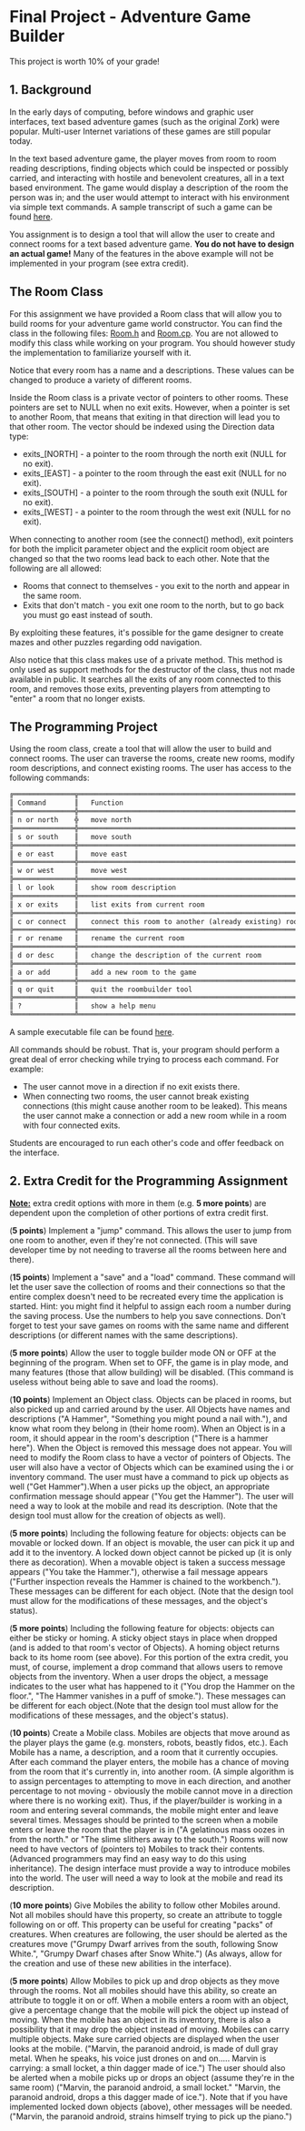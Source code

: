 # Final Project - Adventure Game Builder
This project is worth 10% of your grade! 

## 1. Background
In the early days of computing, before windows and graphic user interfaces, text based adventure games (such as the original Zork) were popular. Multi-user Internet variations of these games are still popular today. 

In the text based adventure game, the player moves from room to room reading descriptions, finding objects which could be inspected or possibly carried, and interacting with hostile and benevolent creatures, all in a text based environment. The game would display a description of the room the person was in; and the user would attempt to interact with his environment via simple text commands. A sample transcript of such a game can be found [here](http://tomrebold.com/csis10c/CUR/finalProject/GameDemo.html).

You assignment is to design a tool that will allow the user to create and connect rooms for a text based adventure game. **You do not have to design an actual game!** Many of the features in the above example will not be implemented in your program (see extra credit).

## The Room Class
For this assignment we have provided a Room class that will allow you to build rooms for your adventure game world constructor. You can find the class in the following files: [Room.h](http://tomrebold.com/csis10c/CUR/finalProject/Room.h) and [Room.cp](http://tomrebold.com/csis10c/CUR/finalProject/Room.cpp). You are not allowed to modify this class while working on your program. You should however study the implementation to familiarize yourself with it. 

Notice that every room has a name and a descriptions. These values can be changed to produce a variety of different rooms.

Inside the Room class is a private vector of pointers to other rooms. These pointers are set to NULL when no exit exits. However, when a pointer is set to another Room, that means that exiting in that direction will lead you to that other room. The vector should be indexed using the Direction data type: 

- exits_[NORTH] - a pointer to the room through the north exit (NULL for no exit). 
- exits_[EAST] - a pointer to the room through the east exit (NULL for no exit). 
- exits_[SOUTH] - a pointer to the room through the south exit (NULL for no exit). 
- exits_[WEST] - a pointer to the room through the west exit (NULL for no exit). 

When connecting to another room (see the connect() method), exit pointers for both the implicit parameter object and the explicit room object are changed so that the two rooms lead back to each other. Note that the following are all allowed: 
- Rooms that connect to themselves - you exit to the north and appear in the same room. 
- Exits that don't match - you exit one room to the north, but to go back you must go east instead of south. 

By exploiting these features, it's possible for the game designer to create mazes and other puzzles regarding odd navigation.

Also notice that this class makes use of a private method. This method is only used as support methods for the destructor of the class, thus not made available in public. It searches all the exits of any room connected to this room, and removes those exits, preventing players from attempting to "enter" a room that no longer exists. 

## The Programming Project
Using the room class, create a tool that will allow the user to build and connect rooms. The user can traverse the rooms, create new rooms, modify room descriptions, and connect existing rooms. The user has access to the following commands: 
```diff
╔═══════════════╦════════════════════════════════════════════════════════╗
║ Command       ║   Function                                             ║
╠═══════════════╬════════════════════════════════════════════════════════╣
║ n or north    ╬   move north                                           ║
╠═══════════════╬════════════════════════════════════════════════════════╣
║ s or south    ║   move south                                           ║
╠═══════════════╬════════════════════════════════════════════════════════╣
║ e or east     ║   move east                                            ║
╠═══════════════╬════════════════════════════════════════════════════════╣
║ w or west     ║   move west                                            ║
╠═══════════════╬════════════════════════════════════════════════════════╣
║ l or look     ║   show room description                                ║
╠═══════════════╬════════════════════════════════════════════════════════╣
║ x or exits    ║   list exits from current room                         ║
╠═══════════════╬════════════════════════════════════════════════════════╣
║ c or connect  ║   connect this room to another (already existing) room ║
╠═══════════════╬════════════════════════════════════════════════════════╣
║ r or rename   ║   rename the current room                              ║
╠═══════════════╬════════════════════════════════════════════════════════╣
║ d or desc     ║   change the description of the current room           ║
╠═══════════════╬════════════════════════════════════════════════════════╣
║ a or add      ║   add a new room to the game                           ║
╠═══════════════╬════════════════════════════════════════════════════════╣
║ q or quit     ║   quit the roombuilder tool                            ║
╠═══════════════╬════════════════════════════════════════════════════════╣
║ ?             ║   show a help menu                                     ║
╚═══════════════╩════════════════════════════════════════════════════════╝
```

A sample executable file can be found [here](http://tomrebold.com/csis10c/CUR/finalProject/Cavern.exe.docx).

All commands should be robust. That is, your program should perform a great deal of error checking while trying to process each command. For example: 
- The user cannot move in a direction if no exit exists there. 
- When connecting two rooms, the user cannot break existing connections (this might cause another room to be leaked). This means the user cannot make a connection or add a new room while in a room with four connected exits. 

Students are encouraged to run each other's code and offer feedback on the interface. 

## 2. Extra Credit for the Programming Assignment
<ins>**Note:**</ins> extra credit options with more in them (e.g. **5 more points**)  are dependent upon the completion of other portions of extra credit first. 

(**5 points**) Implement a "jump" command. This allows the user to jump from one room to another, even if they're not connected. (This will save developer time by not needing to traverse all the rooms between here and there). 

(**15 points**) Implement a "save" and a "load" command. These command will let the user save the collection of rooms and their connections so that the entire complex doesn't need to be recreated every time the application is started. Hint: you might find it helpful to assign each room a number during the saving process. Use the numbers to help you save connections. Don't forget to test your save games on rooms with the same name and different descriptions (or different names with the same descriptions). 

(**5 more points**) Allow the user to toggle builder mode ON or OFF at the beginning of the program. When set to OFF, the game is in play mode, and many features (those that allow building) will be disabled. (This command is useless without being able to save and load the rooms). 

(**10 points**) Implement an Object class. Objects can be placed in rooms, but also picked up and carried around by the user. All Objects have names and descriptions ("A Hammer", "Something you might pound a nail with."), and know what room they belong in (their home room). When an Object is in a room, it should appear in the room's description ("There is a hammer here"). When the Object is removed this message does not appear. You will need to modify the Room class to have a vector of pointers of Objects. The user will also have a vector of Objects which can be examined using the i or inventory command. The user must have a command to pick up objects as well ("Get Hammer").When a user picks up the object, an appropriate confirmation message should appear ("You get the Hammer"). The user will need a way to look at the mobile and read its description. (Note that the design tool must allow for the creation of objects as well). 

(**5 more points**) Including the following feature for objects: objects can be movable or locked down. If an object is movable, the user can pick it up and add it to the inventory. A locked down object cannot be picked up (it is only there as decoration). When a movable object is taken a success message appears ("You take the Hammer."), otherwise a fail message appears ("Further inspection reveals the Hammer is chained to the workbench."). These messages can be different for each object. (Note that the design tool must allow for the modifications of these messages, and the object's status). 

(**5 more points**) Including the following feature for objects: objects can either be sticky or homing. A sticky object stays in place when dropped (and is added to that room's vector of Objects). A homing object returns back to its home room (see above). For this portion of the extra credit, you must, of course, implement a drop command that allows users to remove objects from the inventory. When a user drops the object, a message indicates to the user what has happened to it ("You drop the Hammer on the floor.", "The Hammer vanishes in a puff of smoke."). These messages can be different for each object.(Note that the design tool must allow for the modifications of these messages, and the object's status). 

(**10 points**) Create a Mobile class. Mobiles are objects that move around as the player plays the game (e.g. monsters, robots, beastly fidos, etc.). Each Mobile has a name, a description, and a room that it currently occupies. After each command the player enters, the mobile has a chance of moving from the room that it's currently in, into another room. (A simple algorithm is to assign percentages to attempting to move in each direction, and another percentage to not moving - obviously the mobile cannot move in a direction where there is no working exit). Thus, if the player/builder is working in a room and entering several commands, the mobile might enter and leave several times. Messages should be printed to the screen when a mobile enters or leave the room that the player is in ("A gelatinous mass oozes in from the north." or "The slime slithers away to the south.") Rooms will now need to have vectors of (pointers to) Mobiles to track their contents.(Advanced programmers may find an easy way to do this using inheritance). The design interface must provide a way to introduce mobiles into the world. The user will need a way to look at the mobile and read its description. 

(**10 more points**) Give Mobiles the ability to follow other Mobiles around. Not all mobiles should have this property, so create an attribute to toggle following on or off. This property can be useful for creating "packs" of creatures. When creatures are following, the user should be alerted as the creatures move ("Grumpy Dwarf arrives from the south, following Snow White.", "Grumpy Dwarf chases after Snow White.") (As always, allow for the creation and use of these new abilities in the interface). 

(**5 more points**) Allow Mobiles to pick up and drop objects as they move through the rooms. Not all mobiles should have this ability, so create an attribute to toggle it on or off. When a mobile enters a room with an object, give a percentage change that the mobile will pick the object up instead of moving. When the mobile has an object in its inventory, there is also a possibility that it may drop the object instead of moving. Mobiles can carry multiple objects. Make sure carried objects are displayed when the user looks at the mobile. ("Marvin, the paranoid android, is made of dull gray metal. When he speaks, his voice just drones on and on..... Marvin is carrying: a small locket, a thin dagger made of ice.") The user should also be alerted when a mobile picks up or drops an object (assume they're in the same room) ("Marvin, the paranoid android, a small locket." "Marvin, the paranoid android, drops a this dagger made of ice."). Note that if you have implemented locked down objects (above), other messages will be needed. ("Marvin, the paranoid android, strains himself trying to pick up the piano.") 
